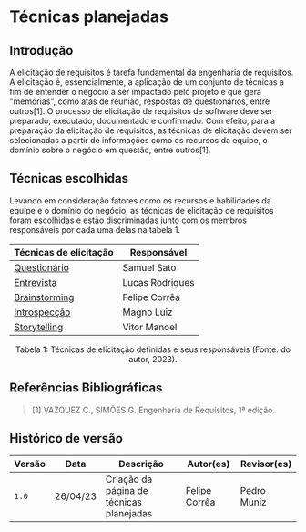# Técnicas planejadas

## Introdução

A elicitação de requisitos é tarefa fundamental da engenharia de requisitos. A elicitação é, essencialmente, a aplicação de um conjunto de técnicas a fim de entender o negócio a ser impactado pelo projeto e que gera "memórias", como atas de reunião, respostas de questionários, entre outros[1]. 
O processo de elicitação de requisitos de software deve ser preparado, executado, documentado e confirmado. Com efeito, para a preparação da elicitação de requisitos, as técnicas de elicitação devem ser selecionadas a partir de informações como os recursos da equipe, o domínio sobre o negócio em questão, entre outros[1].

## Técnicas escolhidas

Levando em consideração fatores como os recursos e habilidades da equipe e o domínio do negócio, as técnicas de elicitação de requisitos foram escolhidas e estão discriminadas junto com os membros responsáveis por cada uma delas na tabela 1.

<center>

| Técnicas de elicitação | Responsável |
| --------------------- | ----------- |
| [Questionário]() | Samuel Sato |
| [Entrevista]() | Lucas Rodrigues  |
| [Brainstorming](./brainstorming.md) | Felipe Corrêa |
| [Introspecção](./introspeccao.md) | Magno Luiz | 
| [Storytelling](./Storytelling.md) | Vitor Manoel |


Tabela 1: Técnicas de elicitação definidas e seus responsáveis (Fonte: do autor, 2023).

</center>

## Referências Bibliográficas

> [1] VAZQUEZ C., SIMÕES G. Engenharia de Requisitos, 1ª edição.

## Histórico de versão
 
 |  Versão  |   Data   |                      Descrição                      |    Autor(es)   |  Revisor(es)  |
| -------- | -------- | --------------------------------------------------- | -------------- | ------------- |
|  `1.0`   | 26/04/23 | Criação da página de técnicas planejadas | Felipe Corrêa       | Pedro Muniz  |